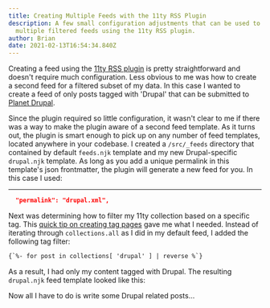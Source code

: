 ```yaml
---
title: Creating Multiple Feeds with the 11ty RSS Plugin
description: A few small configuration adjustments that can be used to create
  multiple filtered feeds using the 11ty RSS plugin.
author: Brian
date: 2021-02-13T16:54:34.840Z
---
```

Creating a feed using the [11ty RSS plugin](https://www.11ty.dev/docs/plugins/rss/) is pretty straightforward and doesn't require much configuration. Less obvious to me was how to create a second feed for a filtered subset of my data. In this case I wanted to create a feed of only posts tagged with 'Drupal' that can be submitted to [Planet Drupal](https://www.drupal.org/planet).

Since the plugin required so little configuration, it wasn't clear to me if there was a way to make the plugin aware of a second feed template. As it turns out, the plugin is smart enough to pick up on any number of feed templates, located anywhere in your codebase. I created a `/src/_feeds` directory that contained by default `feeds.njk` template and my new Drupal-specific `drupal.njk` template. As long as you add a unique permalink in this template's json frontmatter, the plugin will generate a new feed for you. In this case I used:

---

```json
  "permalink": "drupal.xml",
```

Next was determining how to filter my 11ty collection based on a specific tag. This [quick tip on creating tag pages](https://www.11ty.dev/docs/quicktips/tag-pages/) gave me what I needed. Instead of iterating through `collections.all` as I did in my default feed, I added the following tag filter:

```html
{`%- for post in collections[ 'drupal' ] | reverse %`}
```

As a result, I had only my content tagged with Drupal. The resulting `drupal.njk` feed template looked like this:

<script src="https://gist-it.appspot.com/github/backlineint/bpi-11ty/blob/master/src/_feeds/drupal.njk"></script>


Now all I have to do is write some Drupal related posts...